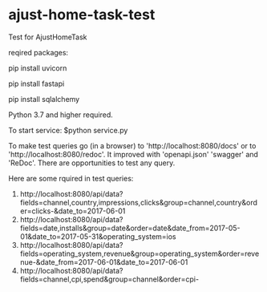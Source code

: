 # ajust-home-task-test
Test for AjustHomeTask

reqired packages:

pip install uvicorn

pip install fastapi

pip install sqlalchemy

Python 3.7 and higher required.

To start service: $python service.py

To make test queries go (in a browser) to 'http://localhost:8080/docs' or to 'http://localhost:8080/redoc'. It improved with 'openapi.json' 'swagger' and 'ReDoc'. 
There are opportunities to test any query.

Here are some rquired in test queries:
1. http://localhost:8080/api/data?fields=channel,country,impressions,clicks&group=channel,country&order=clicks-&date_to=2017-06-01
2. http://localhost:8080/api/data?fields=date,installs&group=date&order=date&date_from=2017-05-01&date_to=2017-05-31&operating_system=ios
3. http://localhost:8080/api/data?fields=operating_system,revenue&group=operating_system&order=revenue-&date_from=2017-06-01&date_to=2017-06-01
4. http://localhost:8080/api/data?fields=channel,cpi,spend&group=channel&order=cpi-
